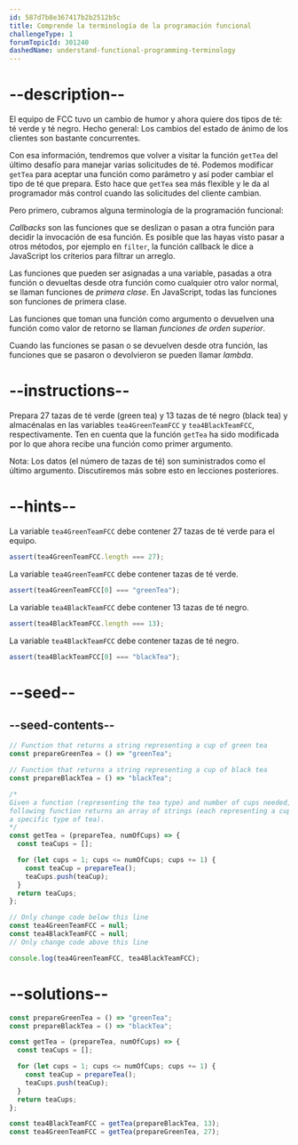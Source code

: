 ```yaml
---
id: 587d7b8e367417b2b2512b5c
title: Comprende la terminología de la programación funcional
challengeType: 1
forumTopicId: 301240
dashedName: understand-functional-programming-terminology
---
```


# --description--

El equipo de FCC tuvo un cambio de humor y ahora quiere dos tipos de té: té verde y té negro. Hecho general: Los cambios del estado de ánimo de los clientes son bastante concurrentes.

Con esa información, tendremos que volver a visitar la función `getTea` del último desafío para manejar varias solicitudes de té. Podemos modificar `getTea` para aceptar una función como parámetro y así poder cambiar el tipo de té que prepara. Esto hace que `getTea` sea más flexible y le da al programador más control cuando las solicitudes del cliente cambian.

Pero primero, cubramos alguna terminología de la programación funcional:

<dfn>Callbacks</dfn> son las funciones que se deslizan o pasan a otra función para decidir la invocación de esa función. Es posible que las hayas visto pasar a otros métodos, por ejemplo en `filter`, la función callback le dice a JavaScript los criterios para filtrar un arreglo.

Las funciones que pueden ser asignadas a una variable, pasadas a otra función o devueltas desde otra función como cualquier otro valor normal, se llaman funciones de <dfn>primera clase</dfn>. En JavaScript, todas las funciones son funciones de primera clase.

Las funciones que toman una función como argumento o devuelven una función como valor de retorno se llaman <dfn>funciones de orden superior</dfn>.

Cuando las funciones se pasan o se devuelven desde otra función, las funciones que se pasaron o devolvieron se pueden llamar <dfn>lambda</dfn>.

# --instructions--

Prepara 27 tazas de té verde (green tea) y 13 tazas de té negro (black tea) y almacénalas en las variables `tea4GreenTeamFCC` y `tea4BlackTeamFCC`, respectivamente. Ten en cuenta que la función `getTea` ha sido modificada por lo que ahora recibe una función como primer argumento.

Nota: Los datos (el número de tazas de té) son suministrados como el último argumento. Discutiremos más sobre esto en lecciones posteriores.

# --hints--

La variable `tea4GreenTeamFCC` debe contener 27 tazas de té verde para el equipo.

```js
assert(tea4GreenTeamFCC.length === 27);
```

La variable `tea4GreenTeamFCC` debe contener tazas de té verde.

```js
assert(tea4GreenTeamFCC[0] === "greenTea");
```

La variable `tea4BlackTeamFCC` debe contener 13 tazas de té negro.

```js
assert(tea4BlackTeamFCC.length === 13);
```

La variable `tea4BlackTeamFCC` debe contener tazas de té negro.

```js
assert(tea4BlackTeamFCC[0] === "blackTea");
```

# --seed--

## --seed-contents--

```js
// Function that returns a string representing a cup of green tea
const prepareGreenTea = () => "greenTea";

// Function that returns a string representing a cup of black tea
const prepareBlackTea = () => "blackTea";

/*
Given a function (representing the tea type) and number of cups needed, the
following function returns an array of strings (each representing a cup of
a specific type of tea).
*/
const getTea = (prepareTea, numOfCups) => {
  const teaCups = [];

  for (let cups = 1; cups <= numOfCups; cups += 1) {
    const teaCup = prepareTea();
    teaCups.push(teaCup);
  }
  return teaCups;
};

// Only change code below this line
const tea4GreenTeamFCC = null;
const tea4BlackTeamFCC = null;
// Only change code above this line

console.log(tea4GreenTeamFCC, tea4BlackTeamFCC);
```

# --solutions--

```js
const prepareGreenTea = () => "greenTea";
const prepareBlackTea = () => "blackTea";

const getTea = (prepareTea, numOfCups) => {
  const teaCups = [];

  for (let cups = 1; cups <= numOfCups; cups += 1) {
    const teaCup = prepareTea();
    teaCups.push(teaCup);
  }
  return teaCups;
};

const tea4BlackTeamFCC = getTea(prepareBlackTea, 13);
const tea4GreenTeamFCC = getTea(prepareGreenTea, 27);
```
